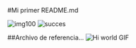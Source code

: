 #Mi primer README.md

![img100](https://img.shields.io/badge/tests-100%25-brightgreen "img100")
![succes](https://img.shields.io/badge/-success-success "succes")

##Archivo de referencia...
![Hi world GIF](https://c.tenor.com/mGgWY8RkgYMAAAAC/hello-world.gif "Hi wolrd GIF")

